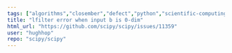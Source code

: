 ```yaml
---
tags: ["algorithms","closember","defect","python","scientific-computing","scipy","scipy.signal"]
title: "lfilter error when input b is 0-dim"
html_url: "https://github.com/scipy/scipy/issues/11359"
user: "hughhop"
repo: "scipy/scipy"
---
```


